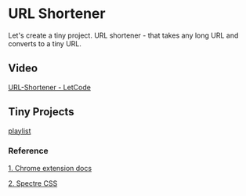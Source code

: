 # URL Shortener

Let's create a tiny project. URL shortener - that takes any long URL and converts to a tiny URL.

## Video

[URL-Shortener - LetCode](https://youtu.be/G4wWxWW04JM)

## Tiny Projects

[playlist](https://t.ly/QJEy)

### Reference

[1. Chrome extension docs](https://t.ly/kogI)

[2. Spectre CSS](https://t.ly/u2bE)
